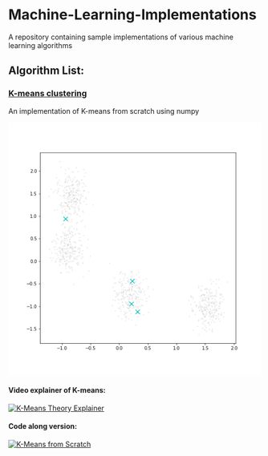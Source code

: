 # Machine-Learning-Implementations
A repository containing sample implementations of various machine learning algorithms
## Algorithm List:

### [K-means clustering](https://github.com/ssundar6087/Machine-Learning-Implementations/blob/main/01_K_Means_from_Scratch.ipynb)

An implementation of K-means from scratch using numpy

![](https://raw.githubusercontent.com/ssundar6087/Machine-Learning-Implementations/main/assets/kmeans_gif.gif)

#### Video explainer of K-means:
[![K-Means Theory Explainer](https://img.youtube.com/vi/_hGYDqzt9DI/0.jpg)](https://www.youtube.com/watch?v=_hGYDqzt9DI)

#### Code along version:
[![K-Means from Scratch](https://img.youtube.com/vi/odHbU4iRorA/0.jpg)](https://www.youtube.com/watch?v=odHbU4iRorA)
